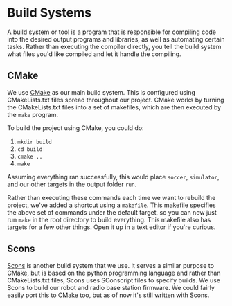 
# Build Systems

A build system or tool is a program that is responsible for compiling code into the desired output programs and libraries, as well as automating certain tasks.  Rather than executing the compiler directly, you tell the build system what files you'd like compiled and let it handle the compiling.


## CMake

We use [CMake](http://www.cmake.org/) as our main build system.  This is configured using CMakeLists.txt files spread throughout our project.  CMake works by turning the CMakeLists.txt files into a set of makefiles, which are then executed by the `make` program.

To build the project using CMake, you could do:

1. `mkdir build`
2. `cd build`
3. `cmake ..`
4. `make`

Assuming everything ran successfully, this would place `soccer`, `simulator`, and our other targets in the output folder `run`.

Rather than executing these commands each time we want to rebuild the project, we've added a shortcut using a `makefile`.  This makefile specifies the above set of commands under the default target, so you can now just run `make` in the root directory to build everything.  This makefile also has targets for a few other things.  Open it up in a text editor if you're curious.


## Scons

[Scons](http://scons.org) is another build system that we use.  It serves a similar purpose to CMake, but is based on the python programming language and rather than CMakeLists.txt files, Scons uses SConscript files to specify builds.  We use Scons to build our robot and radio base station firmware.  We could fairly easily port this to CMake too, but as of now it's still written with Scons.
